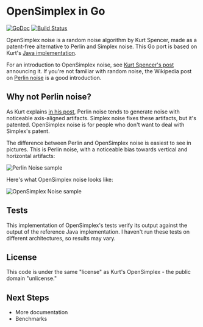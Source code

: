 OpenSimplex in Go
=================


[![GoDoc](https://godoc.org/github.com/ojrac/opensimplex-go?status.svg)](http://godoc.org/github.com/ojrac/opensimplex-go)
[![Build Status](https://travis-ci.org/ojrac/opensimplex-go.svg?branch=master)](https://travis-ci.org/ojrac/opensimplex-go)

OpenSimplex noise is a random noise algorithm by Kurt Spencer, made as a
patent-free alternative to Perlin and Simplex noise. This Go port is based on
Kurt's [Java implementation](https://gist.github.com/KdotJPG/b1270127455a94ac5d19).

For an introduction to OpenSimplex noise, see [Kurt Spencer's
post](http://uniblock.tumblr.com/post/97868843242/noise) announcing it. If
you're not familiar with random noise, the Wikipedia post on [Perlin
noise](https://en.wikipedia.org/wiki/Perlin_noise) is a good introduction.


Why not Perlin noise?
---------------------

As Kurt explains [in his
post](http://uniblock.tumblr.com/post/97868843242/noise), Perlin noise tends to
generate noise with noticeable axis-aligned artifacts. Simplex noise fixes
these artifacts, but it's patented. OpenSimplex noise is for people who don't
want to deal with Simplex's patent.

The difference between Perlin and OpenSimplex noise is easiest to see in
pictures. This is Perlin noise, with a noticeable bias towards vertical and
horizontal artifacts:

![Perlin Noise sample](http://67.media.tumblr.com/153d6efb739746f114c52f86391c3932/tumblr_inline_nc4swj5tX51seaucq.png)

Here's what OpenSimplex noise looks like:

![OpenSimplex Noise sample](http://67.media.tumblr.com/6186a25f7bafb258c30101ee3c0c87b4/tumblr_inline_ngubweRMTr1seaucq.png)


Tests
-----------
This implementation of OpenSimplex's tests verify its output against the output
of the reference Java implementation. I haven't run these tests on different
architectures, so results may vary.

License
-------
This code is under the same "license" as Kurt's OpenSimplex - the public domain
"unlicense."

Next Steps
----------
* More documentation
* Benchmarks
